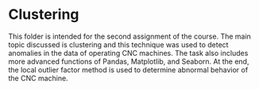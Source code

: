 # Clustering 
This folder is intended for the second assignment of the course. The main topic discussed is clustering and this technique was used to detect anomalies in the data of operating CNC machines. The task also includes more advanced functions of Pandas, Matplotlib, and Seaborn. At the end, the local outlier factor method is used to determine abnormal behavior of the CNC machine. 
